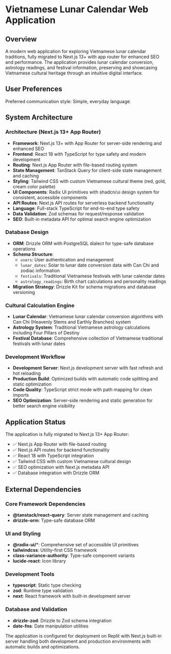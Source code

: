 # Vietnamese Lunar Calendar Web Application

## Overview

A modern web application for exploring Vietnamese lunar calendar traditions, fully migrated to Next.js 13+ with app router for enhanced SEO and performance. The application provides lunar calendar conversion, astrology readings, and festival information, preserving and showcasing Vietnamese cultural heritage through an intuitive digital interface.

## User Preferences

Preferred communication style: Simple, everyday language.

## System Architecture

### Architecture (Next.js 13+ App Router)
- **Framework**: Next.js 13+ with App Router for server-side rendering and enhanced SEO
- **Frontend**: React 18 with TypeScript for type safety and modern development
- **Routing**: Next.js App Router with file-based routing system
- **State Management**: TanStack Query for client-side state management and caching
- **Styling**: Tailwind CSS with custom Vietnamese cultural theme (red, gold, cream color palette)
- **UI Components**: Radix UI primitives with shadcn/ui design system for consistent, accessible components
- **API Routes**: Next.js API routes for serverless backend functionality
- **Language**: Full-stack TypeScript for end-to-end type safety
- **Data Validation**: Zod schemas for request/response validation
- **SEO**: Built-in metadata API for optimal search engine optimization

### Database Design
- **ORM**: Drizzle ORM with PostgreSQL dialect for type-safe database operations
- **Schema Structure**:
  - `users`: User authentication and management
  - `lunar_dates`: Solar to lunar date conversion data with Can Chi and zodiac information
  - `festivals`: Traditional Vietnamese festivals with lunar calendar dates
  - `astrology_readings`: Birth chart calculations and personality readings
- **Migration Strategy**: Drizzle Kit for schema migrations and database versioning

### Cultural Calculation Engine
- **Lunar Calendar**: Vietnamese lunar calendar conversion algorithms with Can Chi (Heavenly Stems and Earthly Branches) system
- **Astrology System**: Traditional Vietnamese astrology calculations including Four Pillars of Destiny
- **Festival Database**: Comprehensive collection of Vietnamese traditional festivals with lunar dates

### Development Workflow
- **Development Server**: Next.js development server with fast refresh and hot reloading
- **Production Build**: Optimized builds with automatic code splitting and static optimization
- **Code Quality**: TypeScript strict mode with path mapping for clean imports
- **SEO Optimization**: Server-side rendering and static generation for better search engine visibility

## Application Status
The application is fully migrated to Next.js 13+ App Router:
- ✅ Next.js App Router with file-based routing
- ✅ Next.js API routes for backend functionality
- ✅ React 18 with TypeScript integration
- ✅ Tailwind CSS with custom Vietnamese cultural design
- ✅ SEO optimization with Next.js metadata API
- ✅ Database integration with Drizzle ORM

## External Dependencies

### Core Framework Dependencies
- **@tanstack/react-query**: Server state management and caching
- **drizzle-orm**: Type-safe database ORM

### UI and Styling
- **@radix-ui/***: Comprehensive set of accessible UI primitives
- **tailwindcss**: Utility-first CSS framework
- **class-variance-authority**: Type-safe component variants
- **lucide-react**: Icon library

### Development Tools
- **typescript**: Static type checking
- **zod**: Runtime type validation
- **next**: React framework with built-in development server

### Database and Validation
- **drizzle-zod**: Drizzle to Zod schema integration
- **date-fns**: Date manipulation utilities

The application is configured for deployment on Replit with Next.js built-in server handling both development and production environments with automatic builds and optimizations.